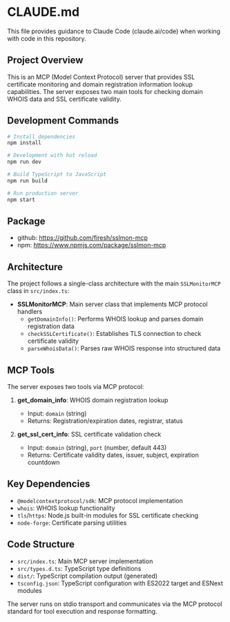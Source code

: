 # CLAUDE.md

This file provides guidance to Claude Code (claude.ai/code) when working with code in this repository.

## Project Overview

This is an MCP (Model Context Protocol) server that provides SSL certificate monitoring and domain registration information lookup capabilities. The server exposes two main tools for checking domain WHOIS data and SSL certificate validity.

## Development Commands

```bash
# Install dependencies
npm install

# Development with hot reload
npm run dev

# Build TypeScript to JavaScript
npm run build

# Run production server
npm start
```
## Package
- github: https://github.com/firesh/sslmon-mcp
- npm: https://www.npmjs.com/package/sslmon-mcp
## Architecture

The project follows a single-class architecture with the main `SSLMonitorMCP` class in `src/index.ts`:

- **SSLMonitorMCP**: Main server class that implements MCP protocol handlers
  - `getDomainInfo()`: Performs WHOIS lookup and parses domain registration data
  - `checkSSLCertificate()`: Establishes TLS connection to check certificate validity
  - `parseWhoisData()`: Parses raw WHOIS response into structured data

## MCP Tools

The server exposes two tools via MCP protocol:

1. **get_domain_info**: WHOIS domain registration lookup
   - Input: `domain` (string)
   - Returns: Registration/expiration dates, registrar, status

2. **get_ssl_cert_info**: SSL certificate validation check
   - Input: `domain` (string), `port` (number, default 443)
   - Returns: Certificate validity dates, issuer, subject, expiration countdown

## Key Dependencies

- `@modelcontextprotocol/sdk`: MCP protocol implementation
- `whois`: WHOIS lookup functionality
- `tls`/`https`: Node.js built-in modules for SSL certificate checking
- `node-forge`: Certificate parsing utilities

## Code Structure

- `src/index.ts`: Main MCP server implementation
- `src/types.d.ts`: TypeScript type definitions
- `dist/`: TypeScript compilation output (generated)
- `tsconfig.json`: TypeScript configuration with ES2022 target and ESNext modules

The server runs on stdio transport and communicates via the MCP protocol standard for tool execution and response formatting.